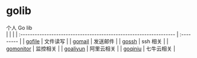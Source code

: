 # golib
个人 Go lib  
|                                                                    |            |
| :----------------------------------------------------------------- | :--------- |
| [gofile](https://github.com/fxtaoo/golib/tree/master/gofile)       | 文件读写   |
| [gomail](https://github.com/fxtaoo/golib/tree/master/gomail)       | 发送邮件   |
| [gossh](https://github.com/fxtaoo/golib/tree/master/gossh)         | ssh 相关   |
| [gomonitor](https://github.com/fxtaoo/golib/tree/master/gomonitor) | 监控相关   |
| [goaliyun](https://github.com/fxtaoo/golib/tree/master/goaliyun)   | 阿里云相关 |
| [goqiniu](https://github.com/fxtaoo/golib/tree/master/goqiniu)     | 七牛云相关 |
